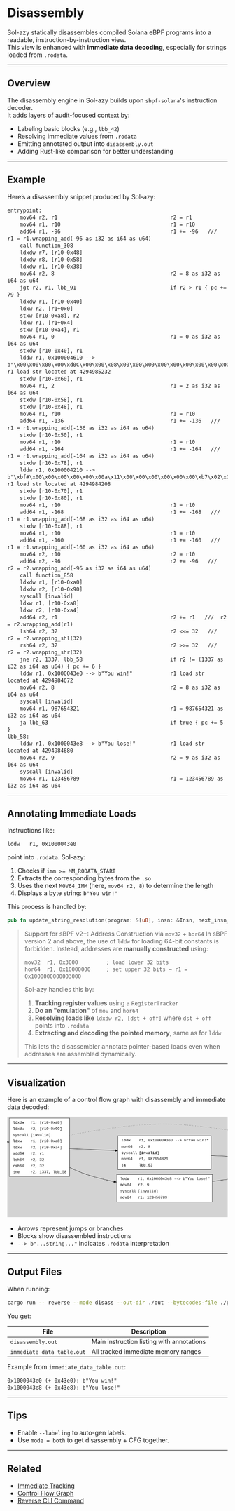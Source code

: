 # Disassembly

Sol-azy statically disassembles compiled Solana eBPF programs into a readable, instruction-by-instruction view.  
This view is enhanced with **immediate data decoding**, especially for strings loaded from `.rodata`.

---

## Overview

The disassembly engine in Sol-azy builds upon `sbpf-solana`'s instruction decoder.  
It adds layers of audit-focused context by:

- Labeling basic blocks (e.g., `lbb_42`)
- Resolving immediate values from `.rodata`
- Emitting annotated output into `disassembly.out`
- Adding Rust-like comparison for better understanding

---

## Example

Here’s a disassembly snippet produced by Sol-azy:

```
entrypoint:
    mov64 r2, r1                                    r2 = r1
    mov64 r1, r10                                   r1 = r10
    add64 r1, -96                                   r1 += -96   ///  r1 = r1.wrapping_add(-96 as i32 as i64 as u64)
    call function_308                       
    ldxdw r7, [r10-0x48]                    
    ldxdw r8, [r10-0x58]                    
    ldxdw r1, [r10-0x38]                    
    mov64 r2, 8                                     r2 = 8 as i32 as i64 as u64
    jgt r2, r1, lbb_91                              if r2 > r1 { pc += 79 }
    ldxdw r1, [r10-0x40]                    
    ldxw r2, [r1+0x0]                       
    stxw [r10-0xa8], r2                     
    ldxw r1, [r1+0x4]                       
    stxw [r10-0xa4], r1                     
    mov64 r1, 0                                     r1 = 0 as i32 as i64 as u64
    stxdw [r10-0x40], r1                    
    lddw r1, 0x100004610 --> b"\x00\x00\x00\x00\xd0C\x00\x00\x08\x00\x00\x00\x00\x00\x00\x00\x00\x00\x00…        r1 load str located at 4294985232
    stxdw [r10-0x60], r1                    
    mov64 r1, 2                                     r1 = 2 as i32 as i64 as u64
    stxdw [r10-0x58], r1                    
    stxdw [r10-0x48], r1                    
    mov64 r1, r10                                   r1 = r10
    add64 r1, -136                                  r1 += -136   ///  r1 = r1.wrapping_add(-136 as i32 as i64 as u64)
    stxdw [r10-0x50], r1                    
    mov64 r1, r10                                   r1 = r10
    add64 r1, -164                                  r1 += -164   ///  r1 = r1.wrapping_add(-164 as i32 as i64 as u64)
    stxdw [r10-0x78], r1                    
    lddw r1, 0x100004210 --> b"\xbf#\x00\x00\x00\x00\x00\x00a\x11\x00\x00\x00\x00\x00\x00\xb7\x02\x00\x0…        r1 load str located at 4294984208
    stxdw [r10-0x70], r1                    
    stxdw [r10-0x80], r1                    
    mov64 r1, r10                                   r1 = r10
    add64 r1, -168                                  r1 += -168   ///  r1 = r1.wrapping_add(-168 as i32 as i64 as u64)
    stxdw [r10-0x88], r1                    
    mov64 r1, r10                                   r1 = r10
    add64 r1, -160                                  r1 += -160   ///  r1 = r1.wrapping_add(-160 as i32 as i64 as u64)
    mov64 r2, r10                                   r2 = r10
    add64 r2, -96                                   r2 += -96   ///  r2 = r2.wrapping_add(-96 as i32 as i64 as u64)
    call function_858                       
    ldxdw r1, [r10-0xa0]                    
    ldxdw r2, [r10-0x90]                    
    syscall [invalid]                       
    ldxw r1, [r10-0xa8]                     
    ldxw r2, [r10-0xa4]                     
    add64 r2, r1                                    r2 += r1   ///  r2 = r2.wrapping_add(r1)
    lsh64 r2, 32                                    r2 <<= 32   ///  r2 = r2.wrapping_shl(32)
    rsh64 r2, 32                                    r2 >>= 32   ///  r2 = r2.wrapping_shr(32)
    jne r2, 1337, lbb_58                            if r2 != (1337 as i32 as i64 as u64) { pc += 6 }
    lddw r1, 0x1000043e0 --> b"You win!"            r1 load str located at 4294984672
    mov64 r2, 8                                     r2 = 8 as i32 as i64 as u64
    syscall [invalid]                       
    mov64 r1, 987654321                             r1 = 987654321 as i32 as i64 as u64
    ja lbb_63                                       if true { pc += 5 }
lbb_58:
    lddw r1, 0x1000043e8 --> b"You lose!"           r1 load str located at 4294984680
    mov64 r2, 9                                     r2 = 9 as i32 as i64 as u64
    syscall [invalid]                       
    mov64 r1, 123456789                             r1 = 123456789 as i32 as i64 as u64
```

---

## Annotating Immediate Loads

Instructions like:

```text
lddw   r1, 0x1000043e0
```

point into `.rodata`. Sol-azy:

1. Checks if `imm >= MM_RODATA_START`
2. Extracts the corresponding bytes from the `.so`
3. Uses the next `MOV64_IMM` (here, `mov64 r2, 8`) to determine the length
4. Displays a byte string: `b"You win!"`

This process is handled by:

```rust
pub fn update_string_resolution(program: &[u8], insn: &Insn, next_insn_wrapped: Option<&Insn>, register_tracker: &mut RegisterTracker) -> String
```

> Support for sBPF v2+: Address Construction via `mov32` + `hor64`
> In sBPF version 2 and above, the use of `lddw` for loading 64-bit constants is forbidden. Instead, addresses are **manually constructed** using:
>
> ```text
> mov32  r1, 0x3000         ; load lower 32 bits
> hor64  r1, 0x10000000     ; set upper 32 bits → r1 = 0x1000000000003000
> ```
>
> Sol-azy handles this by:
>
> 1. **Tracking register values** using a `RegisterTracker`
> 2. **Do an "emulation"** of `mov` and `hor64`
> 3. **Resolving loads like** `ldxdw r2, [dst + off]` where `dst + off` points into `.rodata`
> 4. **Extracting and decoding the pointed memory**, same as for `lddw`
>
> This lets the disassembler annotate pointer-based loads even when addresses are assembled dynamically.

---

## Visualization

Here is an example of a control flow graph with disassembly and immediate data decoded:

![Disassembly with .rodata decoded](../images/reverse_cfg_example.png)

- Arrows represent jumps or branches
- Blocks show disassembled instructions
- `--> b"...string..."` indicates `.rodata` interpretation

---

## Output Files

When running:

```bash
cargo run -- reverse --mode disass --out-dir ./out --bytecodes-file ./program.so
```

You get:

| File                  | Description                                  |
|-----------------------|----------------------------------------------|
| `disassembly.out`     | Main instruction listing with annotations    |
| `immediate_data_table.out` | All tracked immediate memory ranges      |

Example from `immediate_data_table.out`:

```
0x1000043e0 (+ 0x43e0): b"You win!"
0x1000043e8 (+ 0x43e8): b"You lose!"
```

---

## Tips

- Enable `--labeling` to auto-gen labels.
- Use `mode = both` to get disassembly + CFG together.

---

## Related

- [Immediate Tracking](immediates.md)
- [Control Flow Graph](cfg.md)
- [Reverse CLI Command](../cli/reverse.md)
